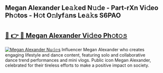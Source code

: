 ## Megan Alexander Le𝚊𝚔ed N𝚞𝚍e - Part-rXn Vi𝚍eo Ph𝚘tos - H𝚘t O𝚗lyf𝚊ns Le𝚊𝚔s S6PAO

# <h2><a href="http://hf4avk.feru.top/?c=Megan+Alexander">🔗 👉 🔴 Megan Alexander Vi𝚍𝚎o Ph𝚘t𝚘𝚜</a></h2>

[![Megan Alexander Nu𝚍𝚎s](https://i.imgur.com/0TWrTi3.gif)](http://hf4avk.feru.top/?c=Megan+Alexander)
Influencer Megan Alexander who creates engaging lifestyle and dance content, featuring solo and collaborative dance trend performances and mini vlogs. Public icon Megan Alexander, celebrated for their tireless efforts to make a positive impact on society. 
